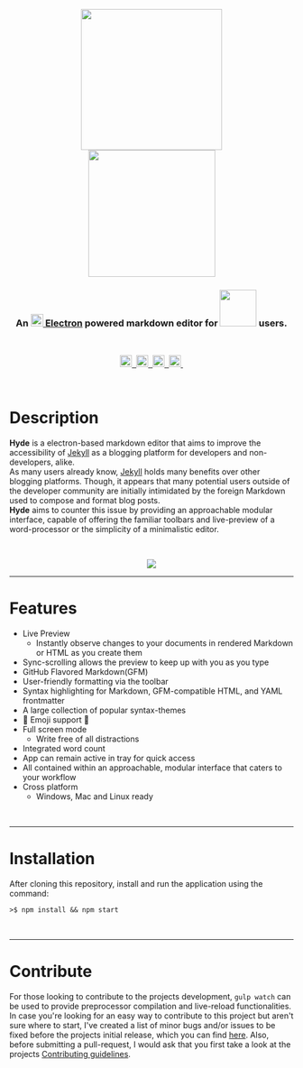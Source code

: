 <p align="center"> 
  <img src="https://user-images.githubusercontent.com/16360374/27329362-2f41b4b4-556a-11e7-9b74-fffd11baf34b.png" width="250"/>
  <br>  
  <img src="https://user-images.githubusercontent.com/16360374/28460541-67e91a6c-6dc7-11e7-9fe2-f8e648d3c179.png" width="225"/>
</p>
<h3 align="center">An <a href="http://electron.atom.io" target="_blank"><img src="https://user-images.githubusercontent.com/16360374/27318472-58bebca2-5541-11e7-9870-68d4a4f8f957.png" width="22"/> Electron</a> powered markdown editor for  <a href="https://jekyllrb.com" target="_blank"><img src="https://user-images.githubusercontent.com/16360374/27342564-662358d6-5595-11e7-944d-309b695d238a.png" width="65"/></a> users.</h3>
<br>
<p align="center">
  <a href="https://badge.fury.io/gh/JonSn0w%2FHyde-MD">
    <img src="https://badge.fury.io/gh/JonSn0w%2FHyde-MD.svg" height="21" alt="version">&nbsp;
  </a>
  <a href="https://opensource.org/licenses/MIT">
    <img src="https://img.shields.io/badge/license-MIT-yellow.svg?" height="21" title="License">&nbsp;
  </a>
  <a href="https://jekyllrb.com/">
    <img src="https://img.shields.io/badge/powered_by-Electron-blue.svg" height="21" title="Electron">&nbsp;
  </a>
  <a href="https://jekyllrb.com/">
    <img src="https://img.shields.io/badge/built for-Jekyll-red.svg" height="21" title="Jekyll">&nbsp;
  </a>
</p>

<br>

# Description  
  
**Hyde** is a electron-based markdown editor that aims to improve the accessibility of [Jekyll](https://jekyllrb.com) as a blogging platform for developers and non-developers, alike.  
As many users already know, [Jekyll](https://jekyllrb.com) holds many benefits over other blogging platforms. Though, it appears that many potential users outside of the developer community are initially intimidated by the foreign Markdown used to compose and format blog posts.  
**Hyde** aims to counter this issue by providing an approachable modular interface, capable of offering the familiar toolbars and live-preview of a word-processor or the simplicity of a minimalistic editor.  
  
<br>
<p align="center">
  <img src="https://user-images.githubusercontent.com/16360374/28510622-4c892968-6ffe-11e7-9944-b5fd30ca9147.png"/>
</p>

-------------------------  

# Features

* Live Preview
  - Instantly observe changes to your documents in rendered Markdown or HTML as you create them
* Sync-scrolling allows the preview to keep up with you as you type
* GitHub Flavored Markdown(GFM)
* User-friendly formatting via the toolbar
* Syntax highlighting for Markdown, GFM-compatible HTML, and YAML frontmatter
* A large collection of popular syntax-themes
* :tada: Emoji support :tada:
* Full screen mode
  - Write free of all distractions
* Integrated word count
* App can remain active in tray for quick access
* All contained within an approachable, modular interface that caters to your workflow
* Cross platform
  - Windows, Mac and Linux ready
  
<br>  

-------------------


# Installation

After cloning this repository, install and run the application using the command:

```shell
>$ npm install && npm start
```

<br>

-------------------

# Contribute  

For those looking to contribute to the projects development, `gulp watch` can be used to provide preprocessor compilation and live-reload functionalities.  
In case you're looking for an easy way to contribute to this project but aren't sure where to start, I've created a list of minor bugs and/or issues to be fixed before the projects initial release, which you can find [here](https://github.com/JonSn0w/Hyde/issues/1). 
Also, before submitting a pull-request, I would ask that you first take a look at the projects [Contributing guidelines](https://github.com/JonSn0w/Hyde-MD/blob/master/documentation/CONTRIBUTING.md). 

<br>
